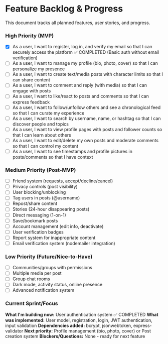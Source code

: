# Feature Backlog & Progress

This document tracks all planned features, user stories, and progress.

### High Priority (MVP)

- [x] As a user, I want to register, log in, and verify my email so that I can securely access the platform ✅ COMPLETED (Basic auth without email verification)
- [ ] As a user, I want to manage my profile (bio, photo, cover) so that I can personalize my presence
- [ ] As a user, I want to create text/media posts with character limits so that I can share content
- [ ] As a user, I want to comment and reply (with media) so that I can engage with posts
- [ ] As a user, I want to like/react to posts and comments so that I can express feedback
- [ ] As a user, I want to follow/unfollow others and see a chronological feed so that I can curate my experience
- [ ] As a user, I want to search by username, name, or hashtag so that I can discover people and topics
- [ ] As a user, I want to view profile pages with posts and follower counts so that I can learn about others
- [ ] As a user, I want to edit/delete my own posts and moderate comments so that I can control my content
- [ ] As a user, I want to see timestamps and profile pictures in posts/comments so that I have context

### Medium Priority (Post-MVP)

- [ ] Friend system (requests, accept/decline/cancel)
- [ ] Privacy controls (post visibility)
- [ ] User blocking/unblocking
- [ ] Tag users in posts (@username)
- [ ] Repost/share content
- [ ] Stories (24-hour disappearing posts)
- [ ] Direct messaging (1-on-1)
- [ ] Save/bookmark posts
- [ ] Account management (edit info, deactivate)
- [ ] User verification badges
- [ ] Report system for inappropriate content
- [ ] Email verification system (nodemailer integration)

### Low Priority (Future/Nice-to-Have)

- [ ] Communities/groups with permissions
- [ ] Multiple media per post
- [ ] Group chat rooms
- [ ] Dark mode, activity status, online presence
- [ ] Advanced notification system

### Current Sprint/Focus

**What I'm building now:** User authentication system ✅ COMPLETED
**What was implemented:** User model, registration, login, JWT authentication, input validation
**Dependencies added:** bcrypt, jsonwebtoken, express-validator
**Next priority:** Profile management (bio, photo, cover) or Post creation system
**Blockers/Questions:** None - ready for next feature
